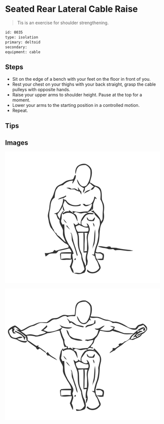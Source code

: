 # Seated Rear Lateral Cable Raise
> Tis is an exercise for shoulder strengthening.

``` 
id: 0035 
type: isolation 
primary: deltoid 
secondary:  
equipment: cable 
``` 

## Steps

 - Sit on the edge of a bench with your feet on the floor in front of you.
 - Rest your chest on your thighs with your back straight, grasp the cable pulleys with opposite hands.
 - Raise your upper arms to shoulder height. Pause at the top for a moment.
 - Lower your arms to the starting position in a controlled motion.
 - Repeat.

## Tips


## Images

![](./../svg/0035-relaxation.svg)

![](./../svg/0035-tension.svg)
